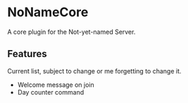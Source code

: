 # NoNameCore
A core plugin for the Not-yet-named Server.

## Features
Current list, subject to change or me forgetting to change it.
- Welcome message on join
- Day counter command
